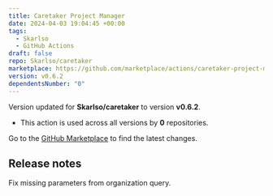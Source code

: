 ```yaml
---
title: Caretaker Project Manager
date: 2024-04-03 19:04:45 +00:00
tags:
  - Skarlso
  - GitHub Actions
draft: false
repo: Skarlso/caretaker
marketplace: https://github.com/marketplace/actions/caretaker-project-manager
version: v0.6.2
dependentsNumber: "0"
---
```



Version updated for **Skarlso/caretaker** to version **v0.6.2**.
- This action is used across all versions by **0** repositories.

Go to the [GitHub Marketplace](https://github.com/marketplace/actions/caretaker-project-manager) to find the latest changes.

## Release notes

Fix missing parameters from organization query.
